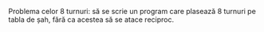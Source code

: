 Problema celor 8 turnuri: să se scrie un program care plasează 8 turnuri pe tabla de șah, fără
ca acestea să se atace reciproc.
